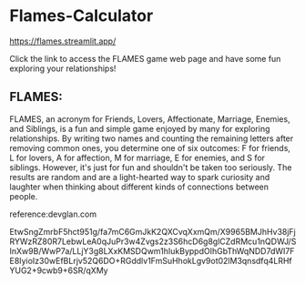 # Flames-Calculator

https://flames.streamlit.app/
  
Click the  link to access the FLAMES game web page and have some fun exploring your relationships!

## FLAMES:
FLAMES, an acronym for Friends, Lovers, Affectionate, Marriage, Enemies, and Siblings, is a fun and simple game enjoyed by many for exploring relationships. By writing two names and counting the remaining letters after removing common ones, you determine one of six outcomes: F for friends, L for lovers, A for affection, M for marriage, E for enemies, and S for siblings. However, it's just for fun and shouldn't be taken too seriously. The results are random and are a light-hearted way to spark curiosity and laughter when thinking about different kinds of connections between people.



reference:devglan.com 








EtwSngZmrbF5hct951g/fa7mC6GmJkK2QXCvqXxmQm/X9965BMJhHv38jFjRYWzRZ80R7LebwLeA0qJuPr3w4Zvgs2z3S6hcD6g8glCZdRMcu1nQDWJ/SInXw9B/WwP7a/LLjY3g8LXxKMSDQwm1hIukByppdOIhGbThWqNDD7dWI7FE8IyioIz30wEfBLrjv52Q6DO+RGddlv1FmSuHhokLgv9ot02lM3qnsdfq4LRHfYUG2+9cwb9+6SR/qXMy



































